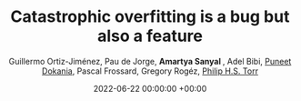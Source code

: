 ---
layout: post
categories: research
authors: "Amartya Sanyal"
title:  "Catastrophic overfitting is a bug but also a feature"
date:   2022-06-22 00:00:00 +00:00
image: /images/beta-epsilon.jpg
author: Guillermo Ortiz-Jiménez, Pau de Jorge,  <strong> Amartya Sanyal </strong>, Adel Bibi,  <a href="https://puneetkdokania.github.io/">Puneet Dokania</a>, Pascal Frossard, Gregory Rogéz, <a href="https://www.robots.ox.ac.uk/~phst/">Philip H.S. Torr</a> 
important: new
accepted: yes
venue: <a href="https://advml-frontier.github.io/">  New Frontiers in Adversarial Machine Learning </a>
spotlight: Workshop Paper
paper: https://arxiv.org/pdf/2206.08242.pdf
---